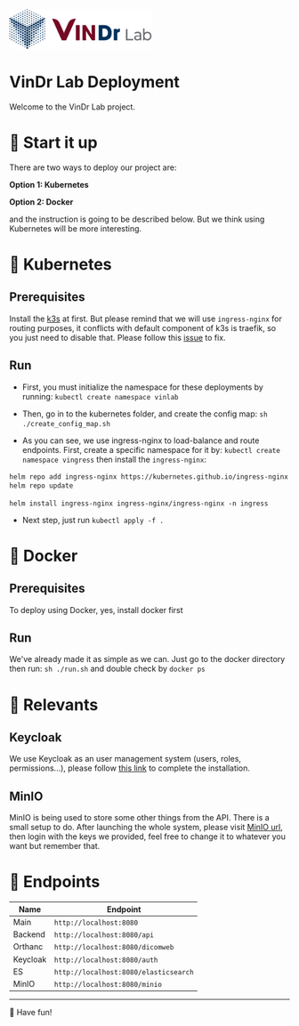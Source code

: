 <img src="./images/LogoVinDrLab.png" width="256"/>

# VinDr Lab Deployment

Welcome to the VinDr Lab project.

# :rocket: Start it up

There are two ways to deploy our project are:

**Option 1: Kubernetes**

**Option 2: Docker**

and the instruction is going to be described below. But we think using Kubernetes will be more interesting.

# :ship: Kubernetes

## Prerequisites

Install the <a href="https://k3s.io/">k3s</a> at first. But please remind that we will use `ingress-nginx` for routing purposes, it conflicts with default component of k3s is traefik, so you just need to disable that. Please follow this <a href="https://github.com/k3s-io/k3s/issues/1160" target="_top">issue</a> to fix.

## Run

- First, you must initialize the namespace for these deployments by running: `kubectl create namespace vinlab`

- Then, go in to the kubernetes folder, and create the config map: `sh ./create_config_map.sh`

- As you can see, we use ingress-nginx to load-balance and route endpoints.
  First, create a specific namespace for it by: `kubectl create namespace vingress` then install the `ingress-nginx`:

```
helm repo add ingress-nginx https://kubernetes.github.io/ingress-nginx
helm repo update

helm install ingress-nginx ingress-nginx/ingress-nginx -n ingress
```

- Next step, just run `kubectl apply -f .`

# :whale2: Docker

## Prerequisites

To deploy using Docker, yes, install docker first

## Run

We've already made it as simple as we can. Just go to the docker directory then run: `sh ./run.sh` and double check by `docker ps`

# :paperclip: Relevants

## Keycloak

We use Keycloak as an user management system (users, roles, permissions...), please follow [this link](KEYCLOAK.md) to complete the installation.

## MinIO

MinIO is being used to store some other things from the API. There is a small setup to do. After launching the whole system, please visit [MinIO url](http://localhost:8080/minio), then login with the keys we provided, feel free to change it to whatever you want but remember that.

# :link: Endpoints

| Name     | Endpoint                              |
| -------- | ------------------------------------- |
| Main     | `http://localhost:8080`               |
| Backend  | `http://localhost:8080/api`           |
| Orthanc  | `http://localhost:8080/dicomweb`      |
| Keycloak | `http://localhost:8080/auth`          |
| ES       | `http://localhost:8080/elasticsearch` |
| MinIO    | `http://localhost:8080/minio`         |

---

:cookie: Have fun!

